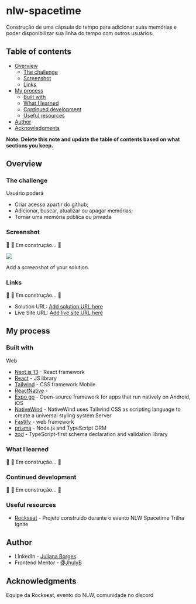 # nlw-spacetime

Construção de uma cápsula do tempo para adicionar suas memórias e poder disponibilizar sua linha do tempo com outros usuários.

## Table of contents

- [Overview](#overview)
  - [The challenge](#the-challenge)
  - [Screenshot](#screenshot)
  - [Links](#links)
- [My process](#my-process)
  - [Built with](#built-with)
  - [What I learned](#what-i-learned)
  - [Continued development](#continued-development)
  - [Useful resources](#useful-resources)
- [Author](#author)
- [Acknowledgments](#acknowledgments)

**Note: Delete this note and update the table of contents based on what sections you keep.**

## Overview

### The challenge

Usuário poderá

- Criar acesso apartir do github;
- Adicionar, buscar, atualizar ou apagar memórias;
- Tornar uma memória pública ou privada

### Screenshot

🚧  🚀 Em construção...  🚧

![](./screenshot.jpg)

Add a screenshot of your solution. 

### Links

🚧  🚀 Em construção...  🚧

- Solution URL: [Add solution URL here](https://your-solution-url.com)
- Live Site URL: [Add live site URL here](https://your-live-site-url.com)

## My process

### Built with

Web
- [Next.js 13](https://nextjs.org/) - React framework
- [React](https://reactjs.org/) - JS library
- [Tailwind](https://tailwindcss.com/) - CSS framework
Mobile
- [ReactNative](https://reactnative.dev/docs/environment-setup) - 
- [Expo go](https://docs.expo.dev/) -  Open-source framework for apps that run natively on Android, iOS
- [NativeWind](https://www.nativewind.dev/quick-starts/expo) - NativeWind uses Tailwind CSS as scripting language to create a universal styling system
Server
- [Fastify](https://www.fastify.io/) - web framework
- [prisma](https://www.prisma.io/) - Node.js and TypeScript ORM
- [zod](https://zod.dev/) - TypeScript-first schema declaration and validation library


### What I learned
🚧  🚀 Em construção...  🚧

### Continued development

🚧  🚀 Em construção...  🚧

### Useful resources

- [Rockseat](https://www.rocketseat.com.br/) - Projeto construído durante o evento NLW Spacetime Trilha Ignite

## Author

- LinkedIn - [Juliana Borges](https://www.linkedin.com/in/juliana-borges-020874132/)
- Frontend Mentor - [@JhulyB](https://www.frontendmentor.io/profile/JhulyB)


## Acknowledgments
Equipe da Rockseat, evento do NLW, comunidade no discord
